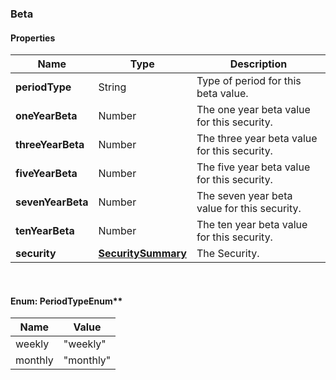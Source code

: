 
[//]: # (CLASS:Beta)

[//]: # (KIND:object)

### Beta

#### Properties

[//]: # (START_DEFINITION)

Name | Type | Description
------------ | ------------- | -------------
**periodType** | String | Type of period for this beta value. &nbsp;
**oneYearBeta** | Number | The one year beta value for this security. &nbsp;
**threeYearBeta** | Number | The three year beta value for this security. &nbsp;
**fiveYearBeta** | Number | The five year beta value for this security. &nbsp;
**sevenYearBeta** | Number | The seven year beta value for this security. &nbsp;
**tenYearBeta** | Number | The ten year beta value for this security. &nbsp;
**security** | [**SecuritySummary**](SecuritySummary.md) | The Security. &nbsp;

[//]: # (END_DEFINITION)


[//]: # (CONTAINED_CLASS:SecuritySummary)



<br/>

#### Enum: PeriodTypeEnum**

Name | Value
---- | -----
weekly | &quot;weekly&quot;
monthly | &quot;monthly&quot;



